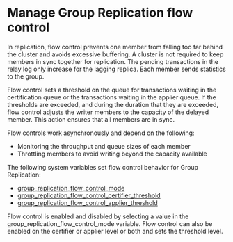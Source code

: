 # Manage Group Replication flow control

In replication, flow control prevents one member from falling too far behind the cluster and avoids excessive buffering. A cluster is not required to keep members in sync together for replication. The pending transactions in the relay log only increase for the lagging replica. Each member sends statistics to the group.

Flow control sets a threshold on the queue for transactions waiting in the certification queue or the transactions waiting in the applier queue. If the thresholds are exceeded, and during the duration that they are exceeded, flow control adjusts the writer members to the capacity of the delayed member. This action ensures that all members are in sync.

Flow controls work asynchronously and depend on the following:

* Monitoring the throughput and queue sizes of each member
* Throttling members to avoid writing beyond the capacity available

The following system variables set flow control behavior for Group Replication:

* [group_replication_flow_control_mode](https://dev.mysql.com/doc/refman/8.0/en/group-replication-options.html#sysvar_group_replication_flow_control_mode)
* [group_replication_flow_control_certifier_threshold](https://dev.mysql.com/doc/refman/8.0/en/group-replication-options.html#sysvar_group_replication_flow_control_certifier_threshold)
* [group_replication_flow_control_applier_threshold](https://dev.mysql.com/doc/refman/8.0/en/group-replication-options.html#sysvar_group_replication_flow_control_applier_threshold)

Flow control is enabled and disabled by selecting a value in the group_replication_flow_control_mode variable. Flow control can also be enabled on the certifier or applier level or both and sets the threshold level.
